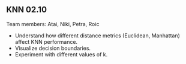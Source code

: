 ## KNN 02.10
Team members: Atai, Niki, Petra, Roic
- Understand how different distance metrics (Euclidean, Manhattan) affect KNN
performance.
- Visualize decision boundaries.
- Experiment with different values of k.
